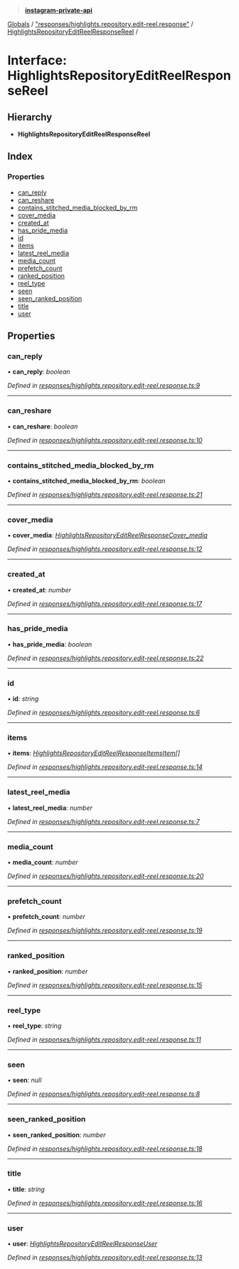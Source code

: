 > **[instagram-private-api](../README.md)**

[Globals](../README.md) / ["responses/highlights.repository.edit-reel.response"](../modules/_responses_highlights_repository_edit_reel_response_.md) / [HighlightsRepositoryEditReelResponseReel](_responses_highlights_repository_edit_reel_response_.highlightsrepositoryeditreelresponsereel.md) /

# Interface: HighlightsRepositoryEditReelResponseReel

## Hierarchy

* **HighlightsRepositoryEditReelResponseReel**

## Index

### Properties

* [can_reply](_responses_highlights_repository_edit_reel_response_.highlightsrepositoryeditreelresponsereel.md#can_reply)
* [can_reshare](_responses_highlights_repository_edit_reel_response_.highlightsrepositoryeditreelresponsereel.md#can_reshare)
* [contains_stitched_media_blocked_by_rm](_responses_highlights_repository_edit_reel_response_.highlightsrepositoryeditreelresponsereel.md#contains_stitched_media_blocked_by_rm)
* [cover_media](_responses_highlights_repository_edit_reel_response_.highlightsrepositoryeditreelresponsereel.md#cover_media)
* [created_at](_responses_highlights_repository_edit_reel_response_.highlightsrepositoryeditreelresponsereel.md#created_at)
* [has_pride_media](_responses_highlights_repository_edit_reel_response_.highlightsrepositoryeditreelresponsereel.md#has_pride_media)
* [id](_responses_highlights_repository_edit_reel_response_.highlightsrepositoryeditreelresponsereel.md#id)
* [items](_responses_highlights_repository_edit_reel_response_.highlightsrepositoryeditreelresponsereel.md#items)
* [latest_reel_media](_responses_highlights_repository_edit_reel_response_.highlightsrepositoryeditreelresponsereel.md#latest_reel_media)
* [media_count](_responses_highlights_repository_edit_reel_response_.highlightsrepositoryeditreelresponsereel.md#media_count)
* [prefetch_count](_responses_highlights_repository_edit_reel_response_.highlightsrepositoryeditreelresponsereel.md#prefetch_count)
* [ranked_position](_responses_highlights_repository_edit_reel_response_.highlightsrepositoryeditreelresponsereel.md#ranked_position)
* [reel_type](_responses_highlights_repository_edit_reel_response_.highlightsrepositoryeditreelresponsereel.md#reel_type)
* [seen](_responses_highlights_repository_edit_reel_response_.highlightsrepositoryeditreelresponsereel.md#seen)
* [seen_ranked_position](_responses_highlights_repository_edit_reel_response_.highlightsrepositoryeditreelresponsereel.md#seen_ranked_position)
* [title](_responses_highlights_repository_edit_reel_response_.highlightsrepositoryeditreelresponsereel.md#title)
* [user](_responses_highlights_repository_edit_reel_response_.highlightsrepositoryeditreelresponsereel.md#user)

## Properties

###  can_reply

• **can_reply**: *boolean*

*Defined in [responses/highlights.repository.edit-reel.response.ts:9](https://github.com/dilame/instagram-private-api/blob/e9c516c/src/responses/highlights.repository.edit-reel.response.ts#L9)*

___

###  can_reshare

• **can_reshare**: *boolean*

*Defined in [responses/highlights.repository.edit-reel.response.ts:10](https://github.com/dilame/instagram-private-api/blob/e9c516c/src/responses/highlights.repository.edit-reel.response.ts#L10)*

___

###  contains_stitched_media_blocked_by_rm

• **contains_stitched_media_blocked_by_rm**: *boolean*

*Defined in [responses/highlights.repository.edit-reel.response.ts:21](https://github.com/dilame/instagram-private-api/blob/e9c516c/src/responses/highlights.repository.edit-reel.response.ts#L21)*

___

###  cover_media

• **cover_media**: *[HighlightsRepositoryEditReelResponseCover_media](_responses_highlights_repository_edit_reel_response_.highlightsrepositoryeditreelresponsecover_media.md)*

*Defined in [responses/highlights.repository.edit-reel.response.ts:12](https://github.com/dilame/instagram-private-api/blob/e9c516c/src/responses/highlights.repository.edit-reel.response.ts#L12)*

___

###  created_at

• **created_at**: *number*

*Defined in [responses/highlights.repository.edit-reel.response.ts:17](https://github.com/dilame/instagram-private-api/blob/e9c516c/src/responses/highlights.repository.edit-reel.response.ts#L17)*

___

###  has_pride_media

• **has_pride_media**: *boolean*

*Defined in [responses/highlights.repository.edit-reel.response.ts:22](https://github.com/dilame/instagram-private-api/blob/e9c516c/src/responses/highlights.repository.edit-reel.response.ts#L22)*

___

###  id

• **id**: *string*

*Defined in [responses/highlights.repository.edit-reel.response.ts:6](https://github.com/dilame/instagram-private-api/blob/e9c516c/src/responses/highlights.repository.edit-reel.response.ts#L6)*

___

###  items

• **items**: *[HighlightsRepositoryEditReelResponseItemsItem](_responses_highlights_repository_edit_reel_response_.highlightsrepositoryeditreelresponseitemsitem.md)[]*

*Defined in [responses/highlights.repository.edit-reel.response.ts:14](https://github.com/dilame/instagram-private-api/blob/e9c516c/src/responses/highlights.repository.edit-reel.response.ts#L14)*

___

###  latest_reel_media

• **latest_reel_media**: *number*

*Defined in [responses/highlights.repository.edit-reel.response.ts:7](https://github.com/dilame/instagram-private-api/blob/e9c516c/src/responses/highlights.repository.edit-reel.response.ts#L7)*

___

###  media_count

• **media_count**: *number*

*Defined in [responses/highlights.repository.edit-reel.response.ts:20](https://github.com/dilame/instagram-private-api/blob/e9c516c/src/responses/highlights.repository.edit-reel.response.ts#L20)*

___

###  prefetch_count

• **prefetch_count**: *number*

*Defined in [responses/highlights.repository.edit-reel.response.ts:19](https://github.com/dilame/instagram-private-api/blob/e9c516c/src/responses/highlights.repository.edit-reel.response.ts#L19)*

___

###  ranked_position

• **ranked_position**: *number*

*Defined in [responses/highlights.repository.edit-reel.response.ts:15](https://github.com/dilame/instagram-private-api/blob/e9c516c/src/responses/highlights.repository.edit-reel.response.ts#L15)*

___

###  reel_type

• **reel_type**: *string*

*Defined in [responses/highlights.repository.edit-reel.response.ts:11](https://github.com/dilame/instagram-private-api/blob/e9c516c/src/responses/highlights.repository.edit-reel.response.ts#L11)*

___

###  seen

• **seen**: *null*

*Defined in [responses/highlights.repository.edit-reel.response.ts:8](https://github.com/dilame/instagram-private-api/blob/e9c516c/src/responses/highlights.repository.edit-reel.response.ts#L8)*

___

###  seen_ranked_position

• **seen_ranked_position**: *number*

*Defined in [responses/highlights.repository.edit-reel.response.ts:18](https://github.com/dilame/instagram-private-api/blob/e9c516c/src/responses/highlights.repository.edit-reel.response.ts#L18)*

___

###  title

• **title**: *string*

*Defined in [responses/highlights.repository.edit-reel.response.ts:16](https://github.com/dilame/instagram-private-api/blob/e9c516c/src/responses/highlights.repository.edit-reel.response.ts#L16)*

___

###  user

• **user**: *[HighlightsRepositoryEditReelResponseUser](_responses_highlights_repository_edit_reel_response_.highlightsrepositoryeditreelresponseuser.md)*

*Defined in [responses/highlights.repository.edit-reel.response.ts:13](https://github.com/dilame/instagram-private-api/blob/e9c516c/src/responses/highlights.repository.edit-reel.response.ts#L13)*